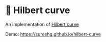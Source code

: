 # 🍒 Hilbert curve

An implementation of [Hilbert curve](https://en.wikipedia.org/wiki/Hilbert_curve) 

Demo: https://sureshg.github.io/hilbert-curve


